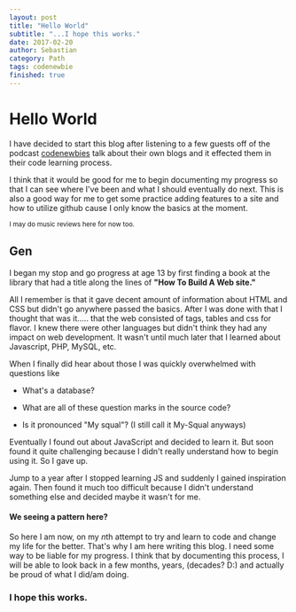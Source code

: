 ```yaml
---
layout: post
title: "Hello World"
subtitle: "...I hope this works."
date: 2017-02-20
author: Sebastian
category: Path
tags: codenewbie
finished: true
---
```



# Hello World

I have decided to start this blog after listening to a few guests off of the podcast [codenewbies](http://www.codenewbie.org/) talk about their own blogs and it effected them in their code learning process.

I think that it would be good for me to begin documenting my progress so that I can see where I've been and what I should eventually do next. This is also a good way for me to get some practice adding features to a site and how to utilize github cause I only know the basics at the moment. 


<sub>I may do music reviews here for now too.</sub>


## Gen 


I began my stop and go progress at age 13 by first finding a book at the library that had a title along the lines of **"How To Build A Web site."**

All I remember is that it gave decent amount of information about HTML and CSS but didn't go anywhere passed the basics.
After I was done with that I thought that was it..... that the web consisted of tags, tables and css for flavor. I knew there were other languages but didn't think they had any impact on web development. It wasn't until much later that I learned about Javascript, PHP, MySQL, etc. 

When I finally did hear about those I was quickly overwhelmed with questions like 

- What's a database?

- What are all of these question marks in the source code?

- Is it pronounced "My squal"?
(I still call it My-Squal anyways)

Eventually I found out about JavaScript and decided to learn it. But soon found it quite challenging because I didn't really understand how to begin using it. So I gave up.

Jump to a year after I stopped learning JS and suddenly I gained inspiration again. Then found it much too difficult because I didn't understand something else and decided maybe it wasn't for me.

#### We seeing a pattern here?

So here I am now, on my <em>n</em>th attempt to try and learn to code and change my life for the better.
That's why I am here writing this blog. I need some way to be liable for my progress. I think that by documenting this process, I 
will be able to look back in a few months, years, (decades? D:) and actually be proud of what I did/am doing.

### I hope this works.
